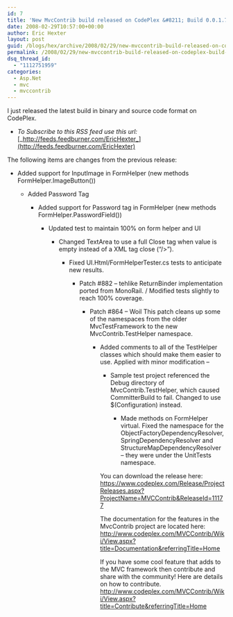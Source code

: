 ```yaml
---
id: 7
title: 'New MvcContrib build released on CodePlex &#8211; Build 0.0.1.75 Beta'
date: 2008-02-29T10:57:00+00:00
author: Eric Hexter
layout: post
guid: /blogs/hex/archive/2008/02/29/new-mvccontrib-build-released-on-codeplex-build-0-0-1-75-beta.aspx
permalink: /2008/02/29/new-mvccontrib-build-released-on-codeplex-build-0-0-1-75-beta/
dsq_thread_id:
  - "1112751959"
categories:
  - Asp.Net
  - mvc
  - mvccontrib
---
```

I just released the latest build in binary and source code format on CodePlex.


  



  


  * _To Subscribe to this RSS feed use this url:_ [_http://feeds.feedburner.com/EricHexter_](http://feeds.feedburner.com/EricHexter)  
    


  


The following items are changes from the previous release:


  



  


  * Added support for InputImage in FormHelper (new methods FormHelper.ImageButton())
  
      * Added Password Tag
  
          * Added support for Password tag in FormHelper (new methods FormHelper.PasswordField())
  
              * Updated test to maintain 100% on form helper and UI
  
                  * Changed TextArea to use a full Close tag when value is empty instead of a XML tag close (&#8220;/>&#8221;).
  
                      * Fixed UI.Html/FormHelperTester.cs tests to anticipate new results.
  
                          * Patch #882 &#8211; tehlike ReturnBinder implementation ported from MonoRail. / Modified tests slightly to reach 100% coverage.
  
                              * Patch #864 &#8211; Woil This patch cleans up some of the namespaces from the older MvcTestFramework to the new MvcContrib.TestHelper namespace.
  
                                  * Added comments to all of the TestHelper classes which should make them easier to use. Applied with minor modification &#8211;
  
                                      * Sample test project referenced the Debug directory of MvcContrib.TestHelper, which caused CommitterBuild to fail. Changed to use $(Configuration) instead.
  
                                          * Made methods on FormHelper virtual. Fixed the namespace for the ObjectFactoryDependencyResolver, SpringDependencyResolver and StructureMapDependencyResolver &#8211; they were under the UnitTests namespace. </UL>
                                        
  
                                        You can download the release here:  
                                        <https://www.codeplex.com/Release/ProjectReleases.aspx?ProjectName=MVCContrib&ReleaseId=11177>
                                        
                                        
  
                                          
                                        The documentation for the features in the MvcContrib project are located here:  
                                        <http://www.codeplex.com/MVCContrib/Wiki/View.aspx?title=Documentation&referringTitle=Home>
                                        
                                        
  
                                          
                                        If you have some cool feature that adds to the MVC framework then contribute and share with the community! Here are details on how to contribute.  
                                        <http://www.codeplex.com/MVCContrib/Wiki/View.aspx?title=Contribute&referringTitle=Home></p>